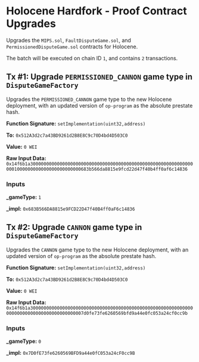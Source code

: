 # Holocene Hardfork - Proof Contract Upgrades
Upgrades the `MIPS.sol`, `FaultDisputeGame.sol`, and `PermissionedDisputeGame.sol` contracts for Holocene.

The batch will be executed on chain ID `1`, and contains `2` transactions.

## Tx #1: Upgrade `PERMISSIONED_CANNON` game type in `DisputeGameFactory`
Upgrades the `PERMISSIONED_CANNON` game type to the new Holocene deployment, with an updated version of `op-program` as the absolute prestate hash.

**Function Signature:** `setImplementation(uint32,address)`

**To:** `0x512A3d2c7a43BD9261d2B8E8C9c70D4bd4D503C0`

**Value:** `0 WEI`

**Raw Input Data:** `0x14f6b1a30000000000000000000000000000000000000000000000000000000000000001000000000000000000000000683b566da8815e9fcd22d47f40b4ff0af6c14836`

### Inputs
**_gameType:** `1`

**_impl:** `0x683B566DA8815e9FCD22D47f40B4ff0aF6c14836`


## Tx #2: Upgrade `CANNON` game type in `DisputeGameFactory`
Upgrades the `CANNON` game type to the new Holocene deployment, with an updated version of `op-program` as the absolute prestate hash.

**Function Signature:** `setImplementation(uint32,address)`

**To:** `0x512A3d2c7a43BD9261d2B8E8C9c70D4bd4D503C0`

**Value:** `0 WEI`

**Raw Input Data:** `0x14f6b1a300000000000000000000000000000000000000000000000000000000000000000000000000000000000000007d0fe73fe6260569bfd9a44e0fc053a24cf0cc9b`

### Inputs
**_gameType:** `0`

**_impl:** `0x7D0fE73fe6260569BFD9a44e0fC053a24cF0cc9B`


